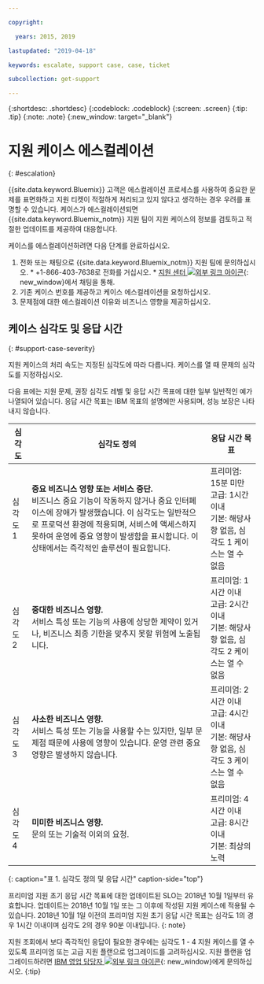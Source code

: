 ```yaml
---

copyright:

  years: 2015, 2019

lastupdated: "2019-04-18"

keywords: escalate, support case, case, ticket

subcollection: get-support

---
```



{:shortdesc: .shortdesc}
{:codeblock: .codeblock}
{:screen: .screen}
{:tip: .tip}
{:note: .note}
{:new_window: target="_blank"}


# 지원 케이스 에스컬레이션
{: #escalation}

{{site.data.keyword.Bluemix}} 고객은 에스컬레이션 프로세스를 사용하여 중요한 문제를 표면화하고 지원 티켓이 적절하게 처리되고 있지 않다고 생각하는 경우 우려를 표명할 수 있습니다. 케이스가 에스컬레이션되면 {{site.data.keyword.Bluemix_notm}} 지원 팀이 지원 케이스의 정보를 검토하고 적절한 업데이트를 제공하여 대응합니다.

 케이스를 에스컬레이션하려면 다음 단계를 완료하십시오.

  1. 전화 또는 채팅으로 {{site.data.keyword.Bluemix_notm}} 지원 팀에 문의하십시오.
    * +1-866-403-7638로 전화를 거십시오.
    * [지원 센터 ![외부 링크 아이콘](../icons/launch-glyph.svg "외부 링크 아이콘")](https://{DomainName}/unifiedsupport/supportcenter){: new_window}에서 채팅을 통해.
  2. 기존 케이스 번호를 제공하고 케이스 에스컬레이션을 요청하십시오.
  3. 문제점에 대한 에스컬레이션 이유와 비즈니스 영향을 제공하십시오.

## 케이스 심각도 및 응답 시간
{: #support-case-severity}

지원 케이스의 처리 속도는 지정된 심각도에 따라 다릅니다. 케이스를 열 때 문제의 심각도를 지정하십시오.

다음 표에는 지원 문제, 권장 심각도 레벨 및 응답 시간 목표에 대한 일부 일반적인 예가 나열되어 있습니다. 응답 시간 목표는 IBM 목표의 설명에만 사용되며, 성능 보장은 나타내지 않습니다.

|심각도 |심각도 정의 |응답 시간 목표 |
|-----|------- | ----- |
|심각도 1 |<strong>중요 비즈니스 영향 또는 서비스 중단.</strong> <br> 비즈니스 중요 기능이 작동하지 않거나 중요 인터페이스에 장애가 발생했습니다. 이 심각도는 일반적으로 프로덕션 환경에 적용되며, 서비스에 액세스하지 못하여 운영에 중요 영향이 발생함을 표시합니다. 이 상태에서는 즉각적인 솔루션이 필요합니다. |프리미엄: 15분 미만 <br> 고급: 1시간 이내 <br> 기본: 해당사항 없음, 심각도 1 케이스는 열 수 없음 |
|심각도 2 |<strong>중대한 비즈니스 영향.</strong> <br> 서비스 특성 또는 기능의 사용에 상당한 제약이 있거나, 비즈니스 최종 기한을 맞추지 못할 위험에 노출됩니다. |프리미엄: 1시간 이내 <br> 고급: 2시간 이내 <br> 기본: 해당사항 없음, 심각도 2 케이스는 열 수 없음 |
|심각도 3 |<strong>사소한 비즈니스 영향.</strong> <br> 서비스 특성 또는 기능을 사용할 수는 있지만, 일부 문제점 때문에 사용에 영향이 있습니다. 운영 관련 중요 영향은 발생하지 않습니다. |프리미엄: 2시간 이내 <br> 고급: 4시간 이내 <br> 기본: 해당사항 없음, 심각도 3 케이스는 열 수 없음 |
|심각도 4 |<strong>미미한 비즈니스 영향.</strong> <br> 문의 또는 기술적 이외의 요청. |프리미엄: 4시간 이내 <br> 고급: 8시간 이내 <br> 기본: 최상의 노력 |
{: caption="표 1. 심각도 정의 및 응답 시간" caption-side="top"}

프리미엄 지원 초기 응답 시간 목표에 대한 업데이트된 SLO는 2018년 10월 1일부터 유효합니다. 업데이트는 2018년 10월 1일 또는 그 이후에 작성된 지원 케이스에 적용될 수 있습니다. 2018년 10월 1일 이전의 프리미엄 지원 초기 응답 시간 목표는 심각도 1의 경우 1시간 이내이며 심각도 2의 경우 90분 이내입니다.
{: note}

지원 조회에서 보다 즉각적인 응답이 필요한 경우에는 심각도 1 - 4 지원 케이스를 열 수 있도록 프리미엄 또는 고급 지원 플랜으로 업그레이드를 고려하십시오. 지원 플랜을 업그레이드하려면 [IBM 영업 담당자 ![외부 링크 아이콘](../icons/launch-glyph.svg "외부 링크 아이콘")](https://www.ibm.com/contact/us/en/?lnk=flg-cont-usen){: new_window}에게 문의하십시오.
{:tip}
